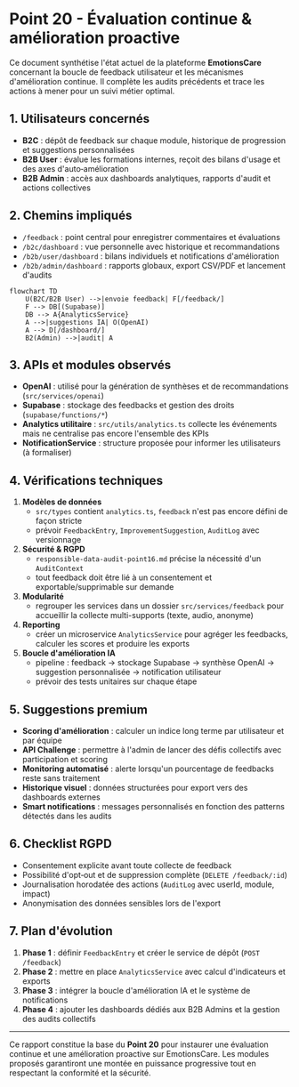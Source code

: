 # Point 20 - Évaluation continue & amélioration proactive

Ce document synthétise l'état actuel de la plateforme **EmotionsCare** concernant la boucle de feedback utilisateur et les mécanismes d'amélioration continue. Il complète les audits précédents et trace les actions à mener pour un suivi métier optimal.

## 1. Utilisateurs concernés

- **B2C** : dépôt de feedback sur chaque module, historique de progression et suggestions personnalisées
- **B2B User** : évalue les formations internes, reçoit des bilans d'usage et des axes d'auto‑amélioration
- **B2B Admin** : accès aux dashboards analytiques, rapports d'audit et actions collectives

## 2. Chemins impliqués

- `/feedback` : point central pour enregistrer commentaires et évaluations
- `/b2c/dashboard` : vue personnelle avec historique et recommandations
- `/b2b/user/dashboard` : bilans individuels et notifications d'amélioration
- `/b2b/admin/dashboard` : rapports globaux, export CSV/PDF et lancement d'audits

```mermaid
flowchart TD
    U(B2C/B2B User) -->|envoie feedback| F[/feedback/]
    F --> DB[(Supabase)]
    DB --> A{AnalyticsService}
    A -->|suggestions IA| O(OpenAI)
    A --> D[/dashboard/]
    B2(Admin) -->|audit| A
```

## 3. APIs et modules observés

- **OpenAI** : utilisé pour la génération de synthèses et de recommandations (`src/services/openai`)
- **Supabase** : stockage des feedbacks et gestion des droits (`supabase/functions/*`)
- **Analytics utilitaire** : `src/utils/analytics.ts` collecte les événements mais ne centralise pas encore l'ensemble des KPIs
- **NotificationService** : structure proposée pour informer les utilisateurs (à formaliser)

## 4. Vérifications techniques

1. **Modèles de données**
   - `src/types` contient `analytics.ts`, `feedback` n'est pas encore défini de façon stricte
   - prévoir `FeedbackEntry`, `ImprovementSuggestion`, `AuditLog` avec versionnage
2. **Sécurité & RGPD**
   - `responsible-data-audit-point16.md` précise la nécessité d'un `AuditContext`
   - tout feedback doit être lié à un consentement et exportable/supprimable sur demande
3. **Modularité**
   - regrouper les services dans un dossier `src/services/feedback` pour accueillir la collecte multi-supports (texte, audio, anonyme)
4. **Reporting**
   - créer un microservice `AnalyticsService` pour agréger les feedbacks, calculer les scores et produire les exports
5. **Boucle d'amélioration IA**
   - pipeline : feedback → stockage Supabase → synthèse OpenAI → suggestion personnalisée → notification utilisateur
   - prévoir des tests unitaires sur chaque étape

## 5. Suggestions premium

- **Scoring d'amélioration** : calculer un indice long terme par utilisateur et par équipe
- **API Challenge** : permettre à l'admin de lancer des défis collectifs avec participation et scoring
- **Monitoring automatisé** : alerte lorsqu'un pourcentage de feedbacks reste sans traitement
- **Historique visuel** : données structurées pour export vers des dashboards externes
- **Smart notifications** : messages personnalisés en fonction des patterns détectés dans les audits

## 6. Checklist RGPD

- Consentement explicite avant toute collecte de feedback
- Possibilité d'opt‑out et de suppression complète (`DELETE /feedback/:id`)
- Journalisation horodatée des actions (`AuditLog` avec userId, module, impact)
- Anonymisation des données sensibles lors de l'export

## 7. Plan d'évolution

1. **Phase 1** : définir `FeedbackEntry` et créer le service de dépôt (`POST /feedback`)
2. **Phase 2** : mettre en place `AnalyticsService` avec calcul d'indicateurs et exports
3. **Phase 3** : intégrer la boucle d'amélioration IA et le système de notifications
4. **Phase 4** : ajouter les dashboards dédiés aux B2B Admins et la gestion des audits collectifs

---

Ce rapport constitue la base du **Point 20** pour instaurer une évaluation continue et une amélioration proactive sur EmotionsCare. Les modules proposés garantiront une montée en puissance progressive tout en respectant la conformité et la sécurité.
